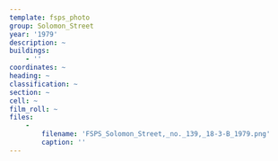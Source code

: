 ```yaml
---
template: fsps_photo
group: Solomon_Street
year: '1979'
description: ~
buildings:
    - ''
coordinates: ~
heading: ~
classification: ~
section: ~
cell: ~
film_roll: ~
files:
    -
        filename: 'FSPS_Solomon_Street,_no._139,_18-3-B_1979.png'
        caption: ''
---
```

